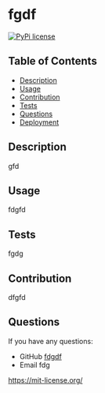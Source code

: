 # fgdf
[![PyPi license](https://badgen.net/pypi/license/pip/)](https://pypi.com/project/pip/)
## Table of Contents
* [Description](#Description)
* [Usage](#Usage)
* [Contribution](#Contribution)
* [Tests](#Tests)
* [Questions](#Questions)
* [Deployment](#Deployment)

## Description 
gfd
## Usage 
fdgfd
## Tests
fgdg
## Contribution
dfgfd
## Questions
If you have any questions:
  - GitHub [fdgdf](https://github.com/fdgdf)
  - Email fdg

https://mit-license.org/
